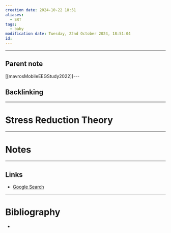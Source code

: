 ```yaml
---
creation date: 2024-10-22 18:51
aliases:
  - SRT
tags:
  - baby
modification date: Tuesday, 22nd October 2024, 18:51:04
id:
---
```

---

## Parent note
[[mavrosMobileEEGStudy2022]]---
## Backlinking


---
# Stress Reduction Theory


---
# Notes


---
## Links
- [Google Search](https://www.google.com/search?q=Stress+Reduction+Theory)

---
# Bibliography
+ 